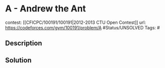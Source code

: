 # A - Andrew the Ant

contest: [[CFICPC/100191/100191|2012-2013 CTU Open Contest]]
url: https://codeforces.com/gym/100191/problem/A
#Status/UNSOLVED
Tags: #

## Description

## Solution

